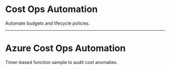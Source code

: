 # Cost Ops Automation

Automate budgets and lifecycle policies.

---

# Azure Cost Ops Automation

Timer-based function sample to audit cost anomalies.
